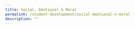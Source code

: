 ```yaml
---
title: Social, Emotional & Moral
permalink: /student-development/social-emotional-n-moral
description: ""
---
```

